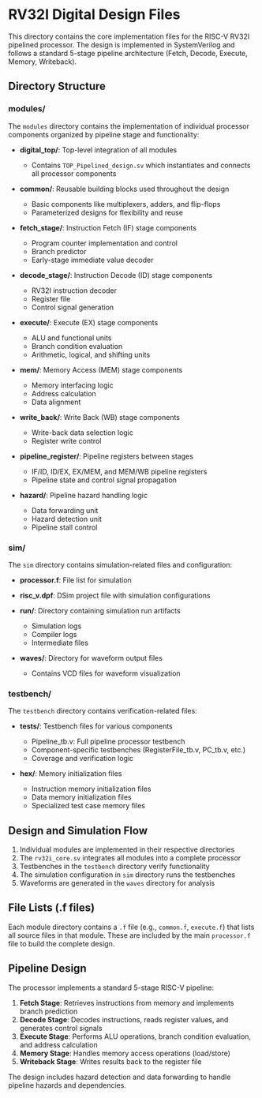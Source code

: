 # RV32I Digital Design Files

This directory contains the core implementation files for the RISC-V RV32I pipelined processor. The design is implemented in SystemVerilog and follows a standard 5-stage pipeline architecture (Fetch, Decode, Execute, Memory, Writeback).

## Directory Structure

### modules/

The `modules` directory contains the implementation of individual processor components organized by pipeline stage and functionality:

- **digital_top/**: Top-level integration of all modules
  - Contains `TOP_Pipelined_design.sv` which instantiates and connects all processor components

- **common/**: Reusable building blocks used throughout the design
  - Basic components like multiplexers, adders, and flip-flops
  - Parameterized designs for flexibility and reuse

- **fetch_stage/**: Instruction Fetch (IF) stage components
  - Program counter implementation and control
  - Branch predictor
  - Early-stage immediate value decoder

- **decode_stage/**: Instruction Decode (ID) stage components
  - RV32I instruction decoder
  - Register file
  - Control signal generation

- **execute/**: Execute (EX) stage components
  - ALU and functional units
  - Branch condition evaluation
  - Arithmetic, logical, and shifting units

- **mem/**: Memory Access (MEM) stage components
  - Memory interfacing logic
  - Address calculation
  - Data alignment

- **write_back/**: Write Back (WB) stage components
  - Write-back data selection logic
  - Register write control

- **pipeline_register/**: Pipeline registers between stages
  - IF/ID, ID/EX, EX/MEM, and MEM/WB pipeline registers
  - Pipeline state and control signal propagation

- **hazard/**: Pipeline hazard handling logic
  - Data forwarding unit
  - Hazard detection unit
  - Pipeline stall control

### sim/

The `sim` directory contains simulation-related files and configuration:

- **processor.f**: File list for simulation
- **risc_v.dpf**: DSim project file with simulation configurations
- **run/**: Directory containing simulation run artifacts
  - Simulation logs
  - Compiler logs
  - Intermediate files

- **waves/**: Directory for waveform output files
  - Contains VCD files for waveform visualization

### testbench/

The `testbench` directory contains verification-related files:

- **tests/**: Testbench files for various components
  - Pipeline_tb.v: Full pipeline processor testbench
  - Component-specific testbenches (RegisterFile_tb.v, PC_tb.v, etc.)
  - Coverage and verification logic

- **hex/**: Memory initialization files
  - Instruction memory initialization files
  - Data memory initialization files
  - Specialized test case memory files

## Design and Simulation Flow

1. Individual modules are implemented in their respective directories
2. The `rv32i_core.sv` integrates all modules into a complete processor
3. Testbenches in the `testbench` directory verify functionality
4. The simulation configuration in `sim` directory runs the testbenches
5. Waveforms are generated in the `waves` directory for analysis

## File Lists (.f files)

Each module directory contains a `.f` file (e.g., `common.f`, `execute.f`) that lists all source files in that module. These are included by the main `processor.f` file to build the complete design.

## Pipeline Design

The processor implements a standard 5-stage RISC-V pipeline:

1. **Fetch Stage**: Retrieves instructions from memory and implements branch prediction
2. **Decode Stage**: Decodes instructions, reads register values, and generates control signals
3. **Execute Stage**: Performs ALU operations, branch condition evaluation, and address calculation
4. **Memory Stage**: Handles memory access operations (load/store)
5. **Writeback Stage**: Writes results back to the register file

The design includes hazard detection and data forwarding to handle pipeline hazards and dependencies.
